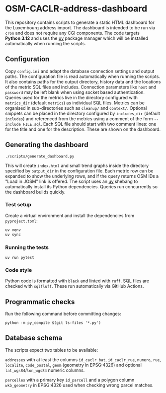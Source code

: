 # OSM-CACLR-address-dashboard

This repository contains scripts to generate a static HTML dashboard for the Luxembourg address import. The dashboard is intended to be run via `cron` and does not require any CGI components.
The code targets **Python 3.12** and uses the [uv](https://github.com/astral-sh/uv) package manager which will be installed automatically when running the scripts.

## Configuration

Copy `config.ini` and adapt the database connection settings and output paths.
The configuration file is read automatically when running the scripts. It also
contains paths for the output directory, history data and the locations of the
metric SQL files and includes. Connection parameters like `host` and `password`
may be left blank when using socket based authentication.
Queries used for the metrics live in the directory configured with
`metrics_dir` (default `metrics`) as individual SQL files. Metrics can be
organised in sub-directories such as `cleanup/` and `context/`. Optional
snippets can be placed in the directory configured by `includes_dir` (default
`includes`) and referenced from the metrics using a comment of the form
`-- include FILE.sql`. Each SQL file should start with two comment lines: one for
the title and one for the description. These are shown on the dashboard.

## Generating the dashboard

```
./scripts/generate_dashboard.py
```

This will create `index.html` and small trend graphs inside the directory
specified by `output_dir` in the configuration file. Each metric row can be
expanded to show the underlying rows, and if the query returns OSM IDs a "Load
in JOSM" link is offered. The script uses an
[uv](https://github.com/astral-sh/uv) shebang to automatically install its Python dependencies.
Queries run concurrently so the dashboard builds quickly.

### Test setup

Create a virtual environment and install the dependencies from
`pyproject.toml`:

```bash
uv venv
uv sync
```

### Running the tests

```
uv run pytest
```

### Code style

Python code is formatted with `black` and linted with `ruff`. SQL files are
checked with `sqlfluff`. These run automatically via GitHub Actions.

## Programmatic checks

Run the following command before committing changes:

```
python -m py_compile $(git ls-files '*.py')
```

## Database schema

The scripts expect two tables to be available:

`addresses` with at least the columns
`id_caclr_bat`, `id_caclr_rue`, `numero`, `rue`, `localite`, `code_postal`,
`geom` (geometry in EPSG:4326) and optional `lat_wgs84`/`lon_wgs84` numeric
columns.

`parcelles` with a primary key `id_parcell` and a polygon column
`wkb_geometry` in EPSG:4326 used when checking wrong parcel matches.
